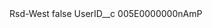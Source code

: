 <?xml version="1.0" encoding="UTF-8"?>
<CustomMetadata xmlns="http://soap.sforce.com/2006/04/metadata" xmlns:xsi="http://www.w3.org/2001/XMLSchema-instance" xmlns:xsd="http://www.w3.org/2001/XMLSchema">
    <label>Rsd-West</label>
    <protected>false</protected>
    <values>
        <field>UserID__c</field>
        <value xsi:type="xsd:string">005E0000000nAmP</value>
    </values>
</CustomMetadata>
